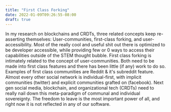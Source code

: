 ```yaml
---
title: "First Class Forking"
date: 2022-01-09T09:26:55-08:00
draft: true
---
```


In my research on blockchains and CRDTs, three related concepts keep re-asserting themselves: User-communities, first-class forking,
and user-accessibility. Most of the really cool and useful shit out there is optimized to be developer accessible, while providing
few or 0 ways to access their capabilities outside of the STEM thought bubble. First class forking is intimately related to the
concept of user-communities. Both need to be made into first class features and there has been little (if any) work to do so.
Examples of first class communities are Reddit & it's subreddit feature. Almost every other social network is individual-first, 
with implicit communities (twitter) and explicit communities grafted on (facebook). Next gen social media, blockchain, and 
organizational tech (CRDTs) need to really nail down this meta-paradigm of communal and individual sovereignty. The freedom to leave
is the most important power of all, and right now it is not reflected in any of our software. 

